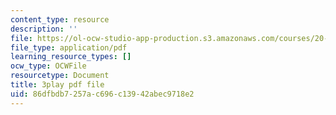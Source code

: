```yaml
---
content_type: resource
description: ''
file: https://ol-ocw-studio-app-production.s3.amazonaws.com/courses/20-219-becoming-the-next-bill-nye-writing-and-hosting-the-educational-show-january-iap-2015/86dfbdb7257ac696c13942abec9718e2_7wgEJBFx8Qk.pdf
file_type: application/pdf
learning_resource_types: []
ocw_type: OCWFile
resourcetype: Document
title: 3play pdf file
uid: 86dfbdb7-257a-c696-c139-42abec9718e2
---
```

